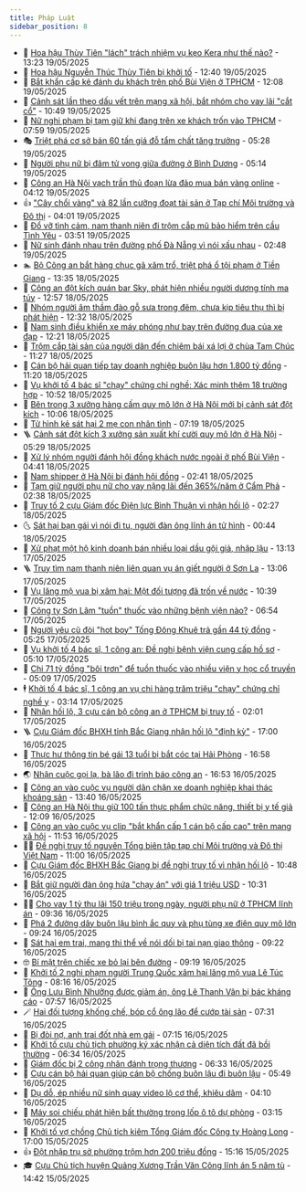 ```yaml
---
title: Pháp Luật
sidebar_position: 8
---
```


<!-- dantri-phap-luat:START -->
- 🌊 [Hoa hậu Thùy Tiên &quot;lách&quot; trách nhiệm vụ kẹo Kera như thế nào?](https://dantri.com.vn/phap-luat/hoa-hau-thuy-tien-lach-trach-nhiem-vu-keo-kera-nhu-the-nao-20250519201154629.htm) - 13:23 19/05/2025
- 🐲 [Hoa hậu Nguyễn Thúc Thùy Tiên bị khởi tố](https://dantri.com.vn/phap-luat/hoa-hau-nguyen-thuc-thuy-tien-bi-khoi-to-20250406220054885.htm) - 12:40 19/05/2025
- 🌁 [Bắt khẩn cấp kẻ đánh du khách trên phố Bùi Viện ở TPHCM](https://dantri.com.vn/phap-luat/bat-khan-cap-ke-danh-du-khach-tren-pho-bui-vien-o-tphcm-20250519183919828.htm) - 12:08 19/05/2025
- 🎃 [Cảnh sát lần theo dấu vết trên mạng xã hội, bắt nhóm cho vay lãi &quot;cắt cổ&quot;](https://dantri.com.vn/phap-luat/canh-sat-lan-theo-dau-vet-tren-mang-xa-hoi-bat-nhom-cho-vay-lai-cat-co-20250519170254153.htm) - 10:49 19/05/2025
- 🦅 [Nữ nghi phạm bị tạm giữ khi đang trên xe khách trốn vào TPHCM](https://dantri.com.vn/phap-luat/nu-nghi-pham-bi-tam-giu-khi-dang-tren-xe-khach-tron-vao-tphcm-20250519145004576.htm) - 07:59 19/05/2025
- 🎭 [Triệt phá cơ sở bán 60 tấn giá đỗ tẩm chất tăng trưởng](https://dantri.com.vn/phap-luat/triet-pha-co-so-ban-60-tan-gia-do-tam-chat-tang-truong-20250519122606183.htm) - 05:28 19/05/2025
- 🤗 [Người phụ nữ bị đâm tử vong giữa đường ở Bình Dương](https://dantri.com.vn/phap-luat/nguoi-phu-nu-bi-dam-tu-vong-giua-duong-o-binh-duong-20250519114708265.htm) - 05:14 19/05/2025
- 🚀 [Công an Hà Nội vạch trần thủ đoạn lừa đảo mua bán vàng online](https://dantri.com.vn/phap-luat/cong-an-ha-noi-vach-tran-thu-doan-lua-dao-mua-ban-vang-online-20250519093906525.htm) - 04:12 19/05/2025
- 👍 [&quot;Cây chổi vàng&quot; và 82 lần cưỡng đoạt tài sản ở Tạp chí Môi trường và Đô thị](https://dantri.com.vn/phap-luat/cay-choi-vang-va-82-lan-cuong-doat-tai-san-o-tap-chi-moi-truong-va-do-thi-20250519103231603.htm) - 04:01 19/05/2025
- 🧐 [Đổ vỡ tình cảm, nam thanh niên đi trộm cắp mũ bảo hiểm trên cầu Tình Yêu](https://dantri.com.vn/phap-luat/do-vo-tinh-cam-nam-thanh-nien-di-trom-cap-mu-bao-hiem-tren-cau-tinh-yeu-20250519092910996.htm) - 03:51 19/05/2025
- 🫶 [Nữ sinh đánh nhau trên đường phố Đà Nẵng vì nói xấu nhau](https://dantri.com.vn/phap-luat/nu-sinh-danh-nhau-tren-duong-pho-da-nang-vi-noi-xau-nhau-20250519081023163.htm) - 02:48 19/05/2025
- 🏊 [Bộ Công an bắt hàng chục gã xăm trổ, triệt phá ổ tội phạm ở Tiền Giang](https://dantri.com.vn/phap-luat/bo-cong-an-bat-hang-chuc-ga-xam-tro-triet-pha-o-toi-pham-o-tien-giang-20250518201312807.htm) - 13:35 18/05/2025
- 🌋 [Công an đột kích quán bar Sky, phát hiện nhiều người dương tính ma túy](https://dantri.com.vn/phap-luat/cong-an-dot-kich-quan-bar-sky-phat-hien-nhieu-nguoi-duong-tinh-ma-tuy-20250518193916573.htm) - 12:57 18/05/2025
- 👹 [Nhóm người âm thầm đào gỗ sưa trong đêm, chưa kịp tiêu thụ thì bị phát hiện](https://dantri.com.vn/phap-luat/nhom-nguoi-am-tham-dao-go-sua-trong-dem-chua-kip-tieu-thu-thi-bi-phat-hien-20250518191813510.htm) - 12:32 18/05/2025
- 🫣 [Nam sinh điều khiển xe máy phóng như bay trên đường đua của xe đạp](https://dantri.com.vn/phap-luat/nam-sinh-dieu-khien-xe-may-phong-nhu-bay-tren-duong-dua-cua-xe-dap-20250518183633469.htm) - 12:21 18/05/2025
- 🎃 [Trộm cắp tài sản của người dân đến chiêm bái xá lợi ở chùa Tam Chúc](https://dantri.com.vn/phap-luat/trom-cap-tai-san-cua-nguoi-dan-den-chiem-bai-xa-loi-o-chua-tam-chuc-20250518182146370.htm) - 11:27 18/05/2025
- 🌝 [Cán bộ hải quan tiếp tay doanh nghiệp buôn lậu hơn 1.800 tỷ đồng](https://dantri.com.vn/phap-luat/can-bo-hai-quan-tiep-tay-doanh-nghiep-buon-lau-hon-1800-ty-dong-20250518181442144.htm) - 11:20 18/05/2025
- 🚀 [Vụ khởi tố 4 bác sĩ &quot;chạy&quot; chứng chỉ nghề: Xác minh thêm 18 trường hợp](https://dantri.com.vn/phap-luat/vu-khoi-to-4-bac-si-chay-chung-chi-nghe-xac-minh-them-18-truong-hop-20250518173820790.htm) - 10:52 18/05/2025
- 🥷 [Bên trong 3 xưởng hàng cấm quy mô lớn ở Hà Nội mới bị cảnh sát đột kích](https://dantri.com.vn/phap-luat/ben-trong-3-xuong-hang-cam-quy-mo-lon-o-ha-noi-moi-bi-canh-sat-dot-kich-20250518162241698.htm) - 10:06 18/05/2025
- 👺 [Tử hình kẻ sát hại 2 mẹ con nhân tình](https://dantri.com.vn/phap-luat/tu-hinh-ke-sat-hai-2-me-con-nhan-tinh-20250518105529685.htm) - 07:19 18/05/2025
- 🪜 [Cảnh sát đột kích 3 xưởng sản xuất khí cười quy mô lớn ở Hà Nội](https://dantri.com.vn/phap-luat/canh-sat-dot-kich-3-xuong-san-xuat-khi-cuoi-quy-mo-lon-o-ha-noi-20250518121446103.htm) - 05:29 18/05/2025
- 🦄 [Xử lý nhóm người đánh hội đồng khách nước ngoài ở phố Bùi Viện](https://dantri.com.vn/phap-luat/xu-ly-nhom-nguoi-danh-hoi-dong-khach-nuoc-ngoai-o-pho-bui-vien-20250518104657803.htm) - 04:41 18/05/2025
- 🦍 [Nam shipper ở Hà Nội bị đánh hội đồng](https://dantri.com.vn/phap-luat/nam-shipper-o-ha-noi-bi-danh-hoi-dong-20250518093545689.htm) - 02:41 18/05/2025
- 🌁 [Tạm giữ người phụ nữ cho vay nặng lãi đến 365%/năm ở Cẩm Phả](https://dantri.com.vn/phap-luat/tam-giu-nguoi-phu-nu-cho-vay-nang-lai-den-365nam-o-cam-pha-20250518093240274.htm) - 02:38 18/05/2025
- 💯 [Truy tố 2 cựu Giám đốc Điện lực Bình Thuận vì nhận hối lộ](https://dantri.com.vn/phap-luat/truy-to-2-cuu-giam-doc-dien-luc-binh-thuan-vi-nhan-hoi-lo-20250518092118452.htm) - 02:27 18/05/2025
- 🌜 [Sát hại bạn gái vì nói đi tu, người đàn ông lĩnh án tử hình](https://dantri.com.vn/phap-luat/sat-hai-ban-gai-vi-noi-di-tu-nguoi-dan-ong-linh-an-tu-hinh-20250518073102851.htm) - 00:44 18/05/2025
- 👹 [Xử phạt một hộ kinh doanh bán nhiều loại dầu gội giả, nhập lậu](https://dantri.com.vn/phap-luat/xu-phat-mot-ho-kinh-doanh-ban-nhieu-loai-dau-goi-gia-nhap-lau-20250517184846784.htm) - 13:13 17/05/2025
- 🪜 [Truy tìm nam thanh niên liên quan vụ án giết người ở Sơn La](https://dantri.com.vn/phap-luat/truy-tim-nam-thanh-nien-lien-quan-vu-an-giet-nguoi-o-son-la-20250517185859508.htm) - 13:06 17/05/2025
- 🦩 [Vụ lăng mộ vua bị xâm hại: Một đối tượng đã trốn về nước](https://dantri.com.vn/phap-luat/vu-lang-mo-vua-bi-xam-hai-mot-doi-tuong-da-tron-ve-nuoc-20250517164811156.htm) - 10:39 17/05/2025
- 💂 [Công ty Sơn Lâm &quot;tuồn&quot; thuốc vào những bệnh viện nào?](https://dantri.com.vn/phap-luat/cong-ty-son-lam-tuon-thuoc-vao-nhung-benh-vien-nao-20250517134328161.htm) - 06:54 17/05/2025
- 💃 [Người yêu cũ đòi &quot;hot boy&quot; Tống Đông Khuê trả gần 44 tỷ đồng](https://dantri.com.vn/phap-luat/nguoi-yeu-cu-doi-hot-boy-tong-dong-khue-tra-gan-44-ty-dong-20250517111215457.htm) - 05:25 17/05/2025
- 🧐 [Vụ khởi tố 4 bác sĩ, 1 công an: Đề nghị bệnh viện cung cấp hồ sơ](https://dantri.com.vn/phap-luat/vu-khoi-to-4-bac-si-1-cong-an-de-nghi-benh-vien-cung-cap-ho-so-20250517114910905.htm) - 05:10 17/05/2025
- 🤗 [Chi 71 tỷ đồng &quot;bôi trơn&quot; để tuồn thuốc vào nhiều viện y học cổ truyền](https://dantri.com.vn/phap-luat/chi-71-ty-dong-boi-tron-de-tuon-thuoc-vao-nhieu-vien-y-hoc-co-truyen-20250517114648981.htm) - 05:09 17/05/2025
- 🕴 [Khởi tố 4 bác sĩ, 1 công an vụ chi hàng trăm triệu &quot;chạy&quot; chứng chỉ nghề y](https://dantri.com.vn/phap-luat/khoi-to-4-bac-si-1-cong-an-vu-chi-hang-tram-trieu-chay-chung-chi-nghe-y-20250517090401740.htm) - 03:14 17/05/2025
- 🐎 [Nhận hối lộ, 3 cựu cán bộ công an ở TPHCM bị truy tố](https://dantri.com.vn/phap-luat/nhan-hoi-lo-3-cuu-can-bo-cong-an-o-tphcm-bi-truy-to-20250516204559285.htm) - 02:01 17/05/2025
- 🪜 [Cựu Giám đốc BHXH tỉnh Bắc Giang nhận hối lộ &quot;định kỳ&quot;](https://dantri.com.vn/phap-luat/cuu-giam-doc-bhxh-tinh-bac-giang-nhan-hoi-lo-dinh-ky-20250516173938099.htm) - 17:00 16/05/2025
- 🤭 [Thực hư thông tin bé gái 13 tuổi bị bắt cóc tại Hải Phòng](https://dantri.com.vn/phap-luat/thuc-hu-thong-tin-be-gai-13-tuoi-bi-bat-coc-tai-hai-phong-20250516230448761.htm) - 16:58 16/05/2025
- 🌏 [Nhận cuộc gọi lạ, bà lão đi trình báo công an](https://dantri.com.vn/phap-luat/nhan-cuoc-goi-la-ba-lao-di-trinh-bao-cong-an-20250516225053169.htm) - 16:53 16/05/2025
- 🎃 [Công an vào cuộc vụ người dân chặn xe doanh nghiệp khai thác khoáng sản](https://dantri.com.vn/phap-luat/cong-an-vao-cuoc-vu-nguoi-dan-chan-xe-doanh-nghiep-khai-thac-khoang-san-20250516201528297.htm) - 13:40 16/05/2025
- 🗽 [Công an Hà Nội thu giữ 100 tấn thực phẩm chức năng, thiết bị y tế giả](https://dantri.com.vn/phap-luat/cong-an-ha-noi-thu-giu-100-tan-thuc-pham-chuc-nang-thiet-bi-y-te-gia-20250516190302983.htm) - 12:09 16/05/2025
- 🌁 [Công an vào cuộc vụ clip &quot;bắt khẩn cấp 1 cán bộ cấp cao&quot; trên mạng xã hội](https://dantri.com.vn/phap-luat/cong-an-vao-cuoc-vu-clip-bat-khan-cap-1-can-bo-cap-cao-tren-mang-xa-hoi-20250516183711265.htm) - 11:53 16/05/2025
- 🧑‍💻 [Đề nghị truy tố nguyên Tổng biên tập tạp chí Môi trường và Đô thị Việt Nam](https://dantri.com.vn/phap-luat/de-nghi-truy-to-nguyen-tong-bien-tap-tap-chi-moi-truong-va-do-thi-viet-nam-20250516174719634.htm) - 11:00 16/05/2025
- 🌮 [Cựu Giám đốc BHXH Bắc Giang bị đề nghị truy tố vì nhận hối lộ](https://dantri.com.vn/phap-luat/cuu-giam-doc-bhxh-bac-giang-bi-de-nghi-truy-to-vi-nhan-hoi-lo-20250516173041730.htm) - 10:48 16/05/2025
- 🤗 [Bắt giữ người đàn ông hứa &quot;chạy án&quot; với giá 1 triệu USD](https://dantri.com.vn/phap-luat/bat-giu-nguoi-dan-ong-hua-chay-an-voi-gia-1-trieu-usd-20250516165433745.htm) - 10:31 16/05/2025
- 👨‍🏫 [Cho vay 1 tỷ thu lãi 150 triệu trong ngày, người phụ nữ ở TPHCM lĩnh án](https://dantri.com.vn/phap-luat/cho-vay-1-ty-thu-lai-150-trieu-trong-ngay-nguoi-phu-nu-o-tphcm-linh-an-20250516160908498.htm) - 09:36 16/05/2025
- 🎉 [Phá 2 đường dây buôn lậu bình ắc quy và phụ tùng xe điện quy mô lớn](https://dantri.com.vn/phap-luat/pha-2-duong-day-buon-lau-binh-ac-quy-va-phu-tung-xe-dien-quy-mo-lon-20250516154941893.htm) - 09:24 16/05/2025
- 🤗 [Sát hại em trai, mang thi thể về nói dối bị tai nạn giao thông](https://dantri.com.vn/phap-luat/sat-hai-em-trai-mang-thi-the-ve-noi-doi-bi-tai-nan-giao-thong-20250516154318095.htm) - 09:22 16/05/2025
- 🤓 [Bí mật trên chiếc xe bỏ lại bên đường](https://dantri.com.vn/phap-luat/bi-mat-tren-chiec-xe-bo-lai-ben-duong-20250516155634404.htm) - 09:19 16/05/2025
- 👹 [Khởi tố 2 nghi phạm người Trung Quốc xâm hại lăng mộ vua Lê Túc Tông](https://dantri.com.vn/phap-luat/khoi-to-2-nghi-pham-nguoi-trung-quoc-xam-hai-lang-mo-vua-le-tuc-tong-20250516145950055.htm) - 08:16 16/05/2025
- 🐘 [Ông Lưu Bình Nhưỡng được giảm án, ông Lê Thanh Vân bị bác kháng cáo](https://dantri.com.vn/phap-luat/ong-luu-binh-nhuong-duoc-giam-an-ong-le-thanh-van-bi-bac-khang-cao-20250516145210530.htm) - 07:57 16/05/2025
- 🪄 [Hai đối tượng khống chế, bóp cổ ông lão để cướp tài sản](https://dantri.com.vn/phap-luat/hai-doi-tuong-khong-che-bop-co-ong-lao-de-cuop-tai-san-20250516140340860.htm) - 07:31 16/05/2025
- 💄 [Bị đòi nợ, anh trai đốt nhà em gái](https://dantri.com.vn/phap-luat/bi-doi-no-anh-trai-dot-nha-em-gai-20250516131216420.htm) - 07:15 16/05/2025
- 🐎 [Khởi tố cựu chủ tịch phường ký xác nhận cả diện tích đất đã bồi thường](https://dantri.com.vn/phap-luat/khoi-to-cuu-chu-tich-phuong-ky-xac-nhan-ca-dien-tich-dat-da-boi-thuong-20250516131328515.htm) - 06:34 16/05/2025
- 💯 [Giám đốc bị 2 công nhân đánh trọng thương](https://dantri.com.vn/phap-luat/giam-doc-bi-2-cong-nhan-danh-trong-thuong-20250516131852165.htm) - 06:33 16/05/2025
- 💯 [Cựu cán bộ hải quan giúp cán bộ chống buôn lậu đi buôn lậu](https://dantri.com.vn/phap-luat/cuu-can-bo-hai-quan-giup-can-bo-chong-buon-lau-di-buon-lau-20250516121400491.htm) - 05:49 16/05/2025
- 🌈 [Dụ dỗ, ép nhiều nữ sinh quay video lộ cơ thể, khiêu dâm](https://dantri.com.vn/phap-luat/du-do-ep-nhieu-nu-sinh-quay-video-lo-co-the-khieu-dam-20250516100513451.htm) - 04:10 16/05/2025
- 🧠 [Máy soi chiếu phát hiện bất thường trong lốp ô tô dự phòng](https://dantri.com.vn/phap-luat/may-soi-chieu-phat-hien-bat-thuong-trong-lop-o-to-du-phong-20250516094756445.htm) - 03:15 16/05/2025
- 🌈 [Khởi tố vợ chồng Chủ tịch kiêm Tổng Giám đốc Công ty Hoàng Long](https://dantri.com.vn/phap-luat/khoi-to-vo-chong-chu-tich-kiem-tong-giam-doc-cong-ty-hoang-long-20250515234909330.htm) - 17:00 15/05/2025
- 👍 [Đột nhập trụ sở phường trộm hơn 200 triệu đồng](https://dantri.com.vn/phap-luat/dot-nhap-tru-so-phuong-trom-hon-200-trieu-dong-20250515210348906.htm) - 15:16 15/05/2025
- 🎓 [Cựu Chủ tịch huyện Quảng Xương Trần Văn Công lĩnh án 5 năm tù](https://dantri.com.vn/phap-luat/cuu-chu-tich-huyen-quang-xuong-tran-van-cong-linh-an-5-nam-tu-20250515213047566.htm) - 14:42 15/05/2025<!-- dantri-phap-luat:END -->
